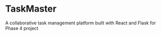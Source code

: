 # TaskMaster
A collaborative task management platform built with React and Flask for Phase 4 project
